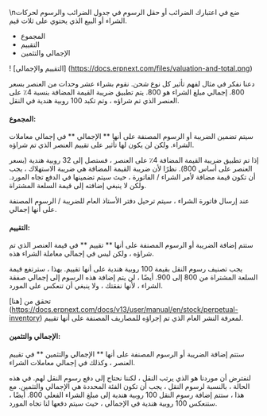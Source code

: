\nضع في اعتبارك الضرائب أو حقل الرسوم في جدول الضرائب والرسوم لحركات الشراء أو البيع الذي يحتوي على ثلاث قيم.

*   المجموع
* التقييم
* الإجمالي والتثمين

! [التقييم والإجمالي] (https://docs.erpnext.com/files/valuation-and-total.png)

دعنا نفكر في مثال لفهم تأثير كل نوع شحن. نقوم بشراء عشر وحدات من العنصر بسعر 800. إجمالي مبلغ الشراء هو 800. يتم تطبيق ضريبة القيمة المضافة بنسبة 4٪ على العنصر الذي تم شراؤه ، وتم تكبد 100 روبية هندية في النقل.

#### المجموع:

سيتم تضمين الضريبة أو الرسوم المصنفة على أنها ** الإجمالي ** في إجمالي معاملات الشراء. ولكن لن يكون لها تأثير على تقييم العنصر الذي تم شراؤه.

إذا تم تطبيق ضريبة القيمة المضافة 4٪ على العنصر ، فستصل إلى 32 روبية هندية (بسعر العنصر على أساس 800). نظرًا لأن ضريبة القيمة المضافة هي ضريبة الاستهلاك ، يجب أن تكون قيمة مضافة لأمر الشراء / الفاتورة ، حيث سيتم تضمينها في الدفع تجاه المورد. ولكن لا ينبغي إضافته إلى قيمة السلعة المشتراة.

عند إرسال فاتورة الشراء ، سيتم ترحيل دفتر الأستاذ العام للضريبة / الرسوم المصنفة على أنها إجمالي.

#### التقييم:

ستتم إضافة الضريبة أو الرسوم المصنفة على أنها ** تقييم ** في قيمة العنصر الذي تم شراؤه ، ولكن ليس في إجمالي معاملة الشراء هذه.

يجب تصنيف رسوم النقل بقيمة 100 روبية هندية على أنها تقييم. بهذا ، سترتفع قيمة السلعة المشتراة من 800 إلى 900. أيضًا ، لن يتم إضافة هذه الرسوم إلى إجمالي صفقة الشراء ، لأنها نفقتك ، ولا ينبغي أن تنعكس على المورد.

تحقق من [هنا] (https://docs.erpnext.com/docs/v13/user/manual/en/stock/perpetual-inventory) لمعرفة النشر العام الذي تم إجراؤه للمصاريف المصنفة على أنها تقييم.

#### الإجمالي والتثمين:

ستتم إضافة الضريبة أو الرسوم المصنفة على أنها ** الإجمالي والتثمين ** في تقييم العنصر ، وكذلك في إجمالي معاملات الشراء.

لنفترض أن موردنا هو الذي يرتب النقل ، لكننا نحتاج إلى دفع رسوم النقل لهم. في هذه الحالة ، بالنسبة لرسوم النقل ، يجب أن تكون الفئة المحددة هي الإجمالي والتثمين. مع هذا ، ستتم إضافة رسوم النقل 100 روبية هندية إلى مبلغ الشراء الفعلي 800. أيضًا ، ستنعكس 100 روبية هندية في الإجمالي ، حيث سيتم دفعها لنا تجاه المورد.